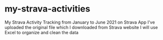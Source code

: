 # my-strava-activities
My Strava Activity Tracking from January to June 2021 on Strava App
I've uploaded the original file which I downloaded from Strava website
I will use Excel to organize and clean the data
